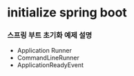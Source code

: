# initialize spring boot

### 스프링 부트 초기화 예제 설명
* Application Runner
* CommandLineRunner
* ApplicationReadyEvent
